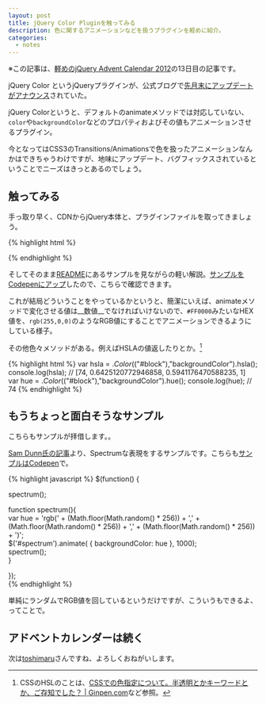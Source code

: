 ```yaml
---
layout: post
title: jQuery Color Pluginを触ってみる
description: 色に関するアニメーションなどを扱うプラグインを軽めに紹介。
categories:
  - notes
---
```

※この記事は、[軽めのjQuery Advent Calendar 2012](http://www.adventar.org/calendars/29)の13日目の記事です。

jQuery Color というjQueryプラグインが、公式ブログで[先月末にアップデートがアナウンス](http://blog.jquery.com/2012/11/23/jquery-color-2-1-1-released/)されていた。

jQuery Colorというと、デフォルトのanimateメソッドでは対応していない、`color`や`backgroundColor`などのプロパティおよびその値もアニメーションさせるプラグイン。

今となってはCSS3のTransitions/Animationsで色を扱ったアニメーションなんかはできちゃうわけですが、地味にアップデート、バグフィックスされているということでニーズはきっとあるのでしょう。

## 触ってみる

手っ取り早く、CDNからjQuery本体と、プラグインファイルを取ってきましょう。

{% highlight html %}
<script src="http://code.jquery.com/jquery.min.js"></script>
<script src="http://code.jquery.com/color/jquery.color-2.1.1.js"></script>
{% endhighlight %}

そしてそのまま[README](https://github.com/jquery/jquery-color/blob/master/README.md)にあるサンプルを見ながらの軽い解説。[サンプルをCodepenにアップ](http://codepen.io/hiloki/full/CEJeo)したので、こちらで確認できます。

これが結局どういうことをやっているかというと、簡潔にいえば、animateメソッドで変化させる値は__数値__でなければいけないので、`#FF0000`みたいなHEX値を、`rgb(255,0,0)`のようなRGB値にすることでアニメーションできるようにしている様子。

その他色々メソッドがある。例えばHSLAの値返したりとか。[^ginpei]

{% highlight html %}
var hsla = $.Color($("#block"),"backgroundColor").hsla();
console.log(hsla);
// [74, 0.6425120772946858, 0.5941176470588235, 1] 
var hue = $.Color($("#block"),"backgroundColor").hue();
console.log(hue);
// 74 
{% endhighlight %}

## もうちょっと面白そうなサンプル

こちらもサンプルが拝借します。。

[Sam Dunn氏の記事](http://buildinternet.com/2009/09/its-a-rainbow-color-changing-text-and-backgrounds/)より、Spectrumな表現をするサンプルです。こちらも[サンプルはCodepen](http://codepen.io/hiloki/full/Aqfuc)で。

{% highlight javascript %}
$(function() {  
  
  spectrum();  

  function spectrum(){  
    var hue = 'rgb(' + (Math.floor(Math.random() * 256)) + ',' + (Math.floor(Math.random() * 256)) + ',' + (Math.floor(Math.random() * 256)) + ')';  
    $('#spectrum').animate( { backgroundColor: hue }, 1000);  
    spectrum();  
  }  
  
});  
{% endhighlight %}

単純にランダムでRGB値を回しているというだけですが、こういうもできるよ、ってことで。

## アドベントカレンダーは続く

次は[toshimaru](http://www.adventar.org/users/546)さんですね、よろしくおねがいします。

[^ginpei]: CSSのHSLのことは、[CSSでの色指定について。半透明とかキーワードとか、ご存知でした？ | Ginpen.com](http://ginpen.com/2012/12/01/colors/)など参照。

